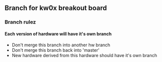 ## Branch for kw0x breakout board

### Branch rulez

#### Each version of hardware will have it's own branch

* Don't merge this branch into another hw branch 
* Don't merge this branch back into 'master'
* New hardware derived from this hardware should have it's own branch



